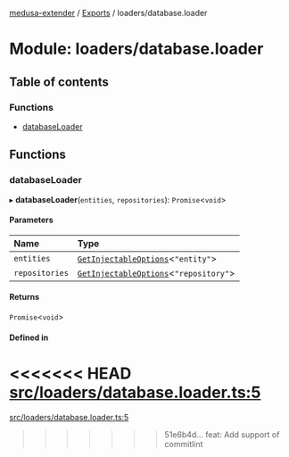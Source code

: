 [medusa-extender](../README.md) / [Exports](../modules.md) / loaders/database.loader

# Module: loaders/database.loader

## Table of contents

### Functions

- [databaseLoader](loaders_database_loader.md#databaseloader)

## Functions

### databaseLoader

▸ **databaseLoader**(`entities`, `repositories`): `Promise`<`void`\>

#### Parameters

| Name | Type |
| :------ | :------ |
| `entities` | [`GetInjectableOptions`](types.md#getinjectableoptions)<``"entity"``\> |
| `repositories` | [`GetInjectableOptions`](types.md#getinjectableoptions)<``"repository"``\> |

#### Returns

`Promise`<`void`\>

#### Defined in

<<<<<<< HEAD
[src/loaders/database.loader.ts:5](https://github.com/adrien2p/medusa-extender/blob/6bd2587/src/loaders/database.loader.ts#L5)
=======
[src/loaders/database.loader.ts:5](https://github.com/adrien2p/medusa-extender/blob/be0642a/src/loaders/database.loader.ts#L5)
>>>>>>> 51e6b4d... feat: Add support of commitlint
